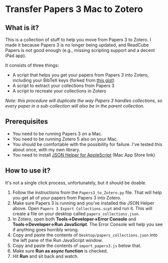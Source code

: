 # Transfer Papers 3 Mac to Zotero

## What is it?

This is a collection of stuff to help you move from Papers 3 to
Zotero. I made it because Papers 3 is no longer being updated, and
ReadCube Papers is not good enough (e.g., missing scripting support
and a decent iPad app).

It consists of three things:

- A script that helps you get your papers from Papers 3 into Zotero,
	including your BibTeX keys
	(forked from [this
	gist](https://gist.github.com/daeh/abc6d46d897b58a657699fa1a408573e))
- A script to extract your collections from Papers 3
- A script to recreate your collections in Zotero

*Note: this procedure will duplicate the way Papers 3 handles
collections, so every paper in a sub-collection will also be in the
parent collection.*

## Prerequisites

- You need to be running Papers 3 on a Mac.
- You need to be running Zotero 5 also on your Mac.
- You should be comfortable with the possibility for failure. I've
	tested this about once, with my own library.
- You need to install [JSON Helper for AppleScript](https://apps.apple.com/gb/app/json-helper-for-applescript/id453114608?mt=12)
	(Mac App Store link)

## How to use it?

It's not a single click process, unfortunately, but it should be
doable.

1. Follow the instructions from the `Papers3_to_Zotero.py`
	 file. That will help you get all of your papers from Papers 3 into
	 Zotero.
2. Make sure Papers 3 is running and you've installed the JSON Helper
	 above. Open `Papers 3 Export Collections.scpt` and run it. This
	 will create a file on your desktop called
	 `papers_collections.json`.
3. In Zotero, open both **Tools→Developer→Error Console** and
	 **Tools→Developer→Run JavaScript**. The Error Console will help you
	 see if anything goes horribly wrong.
4. Copy and paste the contents of `Desktop/papers_collections.json` into the
	 left pane of the Run JavaScript window.
5. Copy and paste the contents of `import_papers3.js` below that.
6. Make sure **Run as async function** is checked.
7. Hit **Run** and sit back and watch.
